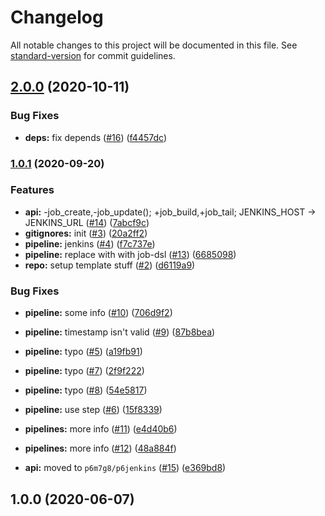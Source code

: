 # Changelog

All notable changes to this project will be documented in this file. See [standard-version](https://github.com/conventional-changelog/standard-version) for commit guidelines.

## [2.0.0](https://github.com/p6m7g8/p6df-jenkins/compare/v1.0.1...v2.0.0) (2020-10-11)


### Bug Fixes

* **deps:** fix depends ([#16](https://github.com/p6m7g8/p6df-jenkins/issues/16)) ([f4457dc](https://github.com/p6m7g8/p6df-jenkins/commit/f4457dcdf3eac7dad5c6431db4653117d95d35fb))

### [1.0.1](https://github.com/p6m7g8/p6df-jenkins/compare/v1.0.0...v1.0.1) (2020-09-20)


### Features

* **api:** -job_create,-job_update(); +job_build,+job_tail; JENKINS_HOST -> JENKINS_URL ([#14](https://github.com/p6m7g8/p6df-jenkins/issues/14)) ([7abcf9c](https://github.com/p6m7g8/p6df-jenkins/commit/7abcf9c320a8fe2be2bfaf64c129bcdaee76578b))
* **gitignores:** init ([#3](https://github.com/p6m7g8/p6df-jenkins/issues/3)) ([20a2ff2](https://github.com/p6m7g8/p6df-jenkins/commit/20a2ff20dce25905b4f2699f21daf19cbba4d0cf))
* **pipeline:** jenkins ([#4](https://github.com/p6m7g8/p6df-jenkins/issues/4)) ([f7c737e](https://github.com/p6m7g8/p6df-jenkins/commit/f7c737ee98cf2f5bbe9a0ace6cee19eb2b64d103))
* **pipeline:** replace with with job-dsl ([#13](https://github.com/p6m7g8/p6df-jenkins/issues/13)) ([6685098](https://github.com/p6m7g8/p6df-jenkins/commit/668509864efbe4973017e8604090e34b0e5a811d))
* **repo:** setup template stuff ([#2](https://github.com/p6m7g8/p6df-jenkins/issues/2)) ([d6119a9](https://github.com/p6m7g8/p6df-jenkins/commit/d6119a9dfeecfe589b6342106847bcf07941ac97))


### Bug Fixes

* **pipeline:** some info ([#10](https://github.com/p6m7g8/p6df-jenkins/issues/10)) ([706d9f2](https://github.com/p6m7g8/p6df-jenkins/commit/706d9f26891976ee1fe7033da488a3c55b8597bd))
* **pipeline:** timestamp isn't valid ([#9](https://github.com/p6m7g8/p6df-jenkins/issues/9)) ([87b8bea](https://github.com/p6m7g8/p6df-jenkins/commit/87b8bea6ac786a7231d56e2c9735ae59e182cbac))
* **pipeline:** typo ([#5](https://github.com/p6m7g8/p6df-jenkins/issues/5)) ([a19fb91](https://github.com/p6m7g8/p6df-jenkins/commit/a19fb915d481b5d9033a7938f19e89ca37d5d47b))
* **pipeline:** typo ([#7](https://github.com/p6m7g8/p6df-jenkins/issues/7)) ([2f9f222](https://github.com/p6m7g8/p6df-jenkins/commit/2f9f222ccdfded1375a8e7b09ce2f927aefa8949))
* **pipeline:** typo ([#8](https://github.com/p6m7g8/p6df-jenkins/issues/8)) ([54e5817](https://github.com/p6m7g8/p6df-jenkins/commit/54e5817e96a0a31cc493a2e45d13cf22c7ec5351))
* **pipeline:** use step ([#6](https://github.com/p6m7g8/p6df-jenkins/issues/6)) ([15f8339](https://github.com/p6m7g8/p6df-jenkins/commit/15f8339974124b0e8ded57e64d1d5644dbee98c0))
* **pipelines:** more info ([#11](https://github.com/p6m7g8/p6df-jenkins/issues/11)) ([e4d40b6](https://github.com/p6m7g8/p6df-jenkins/commit/e4d40b66326993128594abd7875e8d42a154a515))
* **pipelines:** more info ([#12](https://github.com/p6m7g8/p6df-jenkins/issues/12)) ([48a884f](https://github.com/p6m7g8/p6df-jenkins/commit/48a884fcc8b74000ecb2b75508acec75dc536ffd))


* **api:** moved to `p6m7g8/p6jenkins` ([#15](https://github.com/p6m7g8/p6df-jenkins/issues/15)) ([e369bd8](https://github.com/p6m7g8/p6df-jenkins/commit/e369bd84ce0188f8b3e37651f8c8aeae1050cb1c))

## 1.0.0 (2020-06-07)
